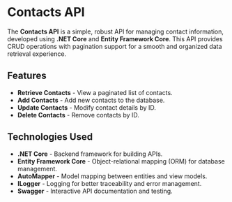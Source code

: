 # Contacts API

The **Contacts API** is a simple, robust API for managing contact information, developed using **.NET Core** and **Entity Framework Core**. This API provides CRUD operations with pagination support for a smooth and organized data retrieval experience.

## Features

- **Retrieve Contacts** - View a paginated list of contacts.
- **Add Contacts** - Add new contacts to the database.
- **Update Contacts** - Modify contact details by ID.
- **Delete Contacts** - Remove contacts by ID.

## Technologies Used

- **.NET Core** - Backend framework for building APIs.
- **Entity Framework Core** - Object-relational mapping (ORM) for database management.
- **AutoMapper** - Model mapping between entities and view models.
- **ILogger** - Logging for better traceability and error management.
- **Swagger** - Interactive API documentation and testing.
